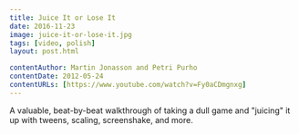```yaml
---
title: Juice It or Lose It
date: 2016-11-23
image: juice-it-or-lose-it.jpg
tags: [video, polish]
layout: post.html

contentAuthor: Martin Jonasson and Petri Purho
contentDate: 2012-05-24
contentURLs: [https://www.youtube.com/watch?v=Fy0aCDmgnxg]
---
```


A valuable, beat-by-beat walkthrough of taking a dull game and "juicing" it up with tweens, scaling, screenshake, and more.
